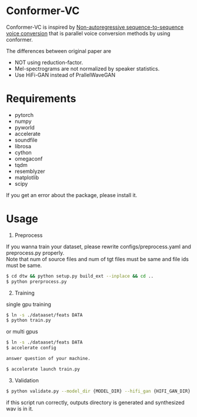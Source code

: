 # Conformer-VC

Conformer-VC is inspired by [Non-autoregressive sequence-to-sequence voice conversion](https://arxiv.org/abs/2104.06793) that is parallel voice conversion methods by using conformer.

The differences between original paper are

- NOT using reduction-factor.
- Mel-spectrograms are not normalized by speaker statistics.
- Use HiFi-GAN instead of PrallelWaveGAN

# Requirements

- pytorch
- numpy
- pyworld
- accelerate
- soundfile
- librosa
- cython
- omegaconf
- tqdm
- resemblyzer
- matplotlib
- scipy

If you get an error about the package, please install it.

# Usage

1. Preprocess

If you wanna train your dataset, please rewrite configs/preprocess.yaml and preprocess.py properly.  
Note that num of source files and num of tgt files must be same and file ids must be same.

```bash
$ cd dtw && python setup.py build_ext --inplace && cd ..
$ python prerprocess.py
```

2. Training

single gpu training

```bash
$ ln -s ./dataaset/feats DATA
$ python train.py
```
or multi gpus

```bash
$ ln -s ./dataaset/feats DATA
$ accelerate config

answer question of your machine.

$ accelerate launch train.py
```

3. Validation

```bash
$ python validate.py --model_dir {MODEL_DIR} --hifi_gan {HIFI_GAN_DIR} --data_dir DATA
```

if this script run correctly, outputs directory is generated and synthesized wav is in it.
